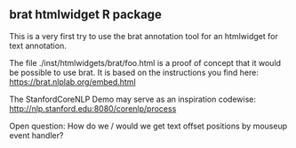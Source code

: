 ## brat htmlwidget R package

This is a very first try to use the brat annotation tool for an htmlwidget for text annotation.

The file ./inst/htmlwidgets/brat/foo.html is a proof of concept that it would be possible to use brat. 
It is based on the instructions you find here: 
https://brat.nlplab.org/embed.html 

The StanfordCoreNLP Demo may serve as an inspiration codewise:
http://nlp.stanford.edu:8080/corenlp/process

Open question: How do we / would we get text offset positions by mouseup event handler?

